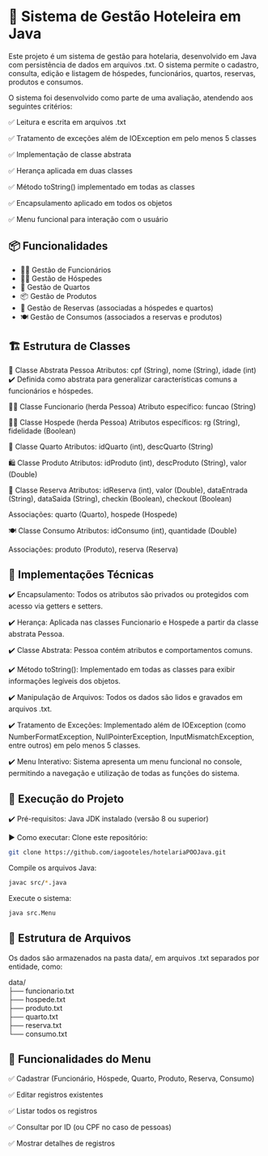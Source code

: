 # 🏨 Sistema de Gestão Hoteleira em Java

Este projeto é um sistema de gestão para hotelaria, desenvolvido em Java com persistência de dados em arquivos .txt. O sistema permite o cadastro, consulta, edição e listagem de hóspedes, funcionários, quartos, reservas, produtos e consumos.

O sistema foi desenvolvido como parte de uma avaliação, atendendo aos seguintes critérios:

✅ Leitura e escrita em arquivos .txt

✅ Tratamento de exceções além de IOException em pelo menos 5 classes

✅ Implementação de classe abstrata

✅ Herança aplicada em duas classes

✅ Método toString() implementado em todas as classes

✅ Encapsulamento aplicado em todos os objetos

✅ Menu funcional para interação com o usuário

## 📦 Funcionalidades
- 🧑‍💼 Gestão de Funcionários
- 🧑‍🎓 Gestão de Hóspedes
- 🏨 Gestão de Quartos
- 📦 Gestão de Produtos
- 📅 Gestão de Reservas (associadas a hóspedes e quartos)
- 🍽️ Gestão de Consumos (associados a reservas e produtos)

## 🏗️ Estrutura de Classes
🔷 Classe Abstrata
Pessoa
Atributos: cpf (String), nome (String), idade (int)
✔️ Definida como abstrata para generalizar características comuns a funcionários e hóspedes.

🧑‍💼 Classe Funcionario (herda Pessoa)
Atributo específico: funcao (String)

🧑‍🎓 Classe Hospede (herda Pessoa)
Atributos específicos: rg (String), fidelidade (Boolean)

🏨 Classe Quarto
Atributos: idQuarto (int), descQuarto (String)

🛍️ Classe Produto
Atributos: idProduto (int), descProduto (String), valor (Double)

📅 Classe Reserva
Atributos:
idReserva (int), valor (Double), dataEntrada (String), dataSaida (String), checkin (Boolean), checkout (Boolean)

Associações:
quarto (Quarto), hospede (Hospede)

🍽️ Classe Consumo
Atributos:
idConsumo (int), quantidade (Double)

Associações:
produto (Produto), reserva (Reserva)

## 🧠 Implementações Técnicas
✔️ Encapsulamento: Todos os atributos são privados ou protegidos com acesso via getters e setters.

✔️ Herança: Aplicada nas classes Funcionario e Hospede a partir da classe abstrata Pessoa.

✔️ Classe Abstrata: Pessoa contém atributos e comportamentos comuns.

✔️ Método toString(): Implementado em todas as classes para exibir informações legíveis dos objetos.

✔️ Manipulação de Arquivos: Todos os dados são lidos e gravados em arquivos .txt.

✔️ Tratamento de Exceções: Implementado além de IOException (como NumberFormatException, NullPointerException, InputMismatchException, entre outros) em pelo menos 5 classes.

✔️ Menu Interativo: Sistema apresenta um menu funcional no console, permitindo a navegação e utilização de todas as funções do sistema.

## 🚀 Execução do Projeto

✔️ Pré-requisitos:
Java JDK instalado (versão 8 ou superior)

▶️ Como executar:
Clone este repositório:

```bash
git clone https://github.com/iagooteles/hotelariaPOOJava.git
```

Compile os arquivos Java:
```bash
javac src/*.java
```

Execute o sistema:
```bash
java src.Menu
```

## 📂 Estrutura de Arquivos
Os dados são armazenados na pasta data/, em arquivos .txt separados por entidade, como:

data/  
├── funcionario.txt  
├── hospede.txt  
├── produto.txt  
├── quarto.txt  
├── reserva.txt  
└── consumo.txt  


## 📝 Funcionalidades do Menu
✅ Cadastrar (Funcionário, Hóspede, Quarto, Produto, Reserva, Consumo)

✅ Editar registros existentes

✅ Listar todos os registros

✅ Consultar por ID (ou CPF no caso de pessoas)

✅ Mostrar detalhes de registros
